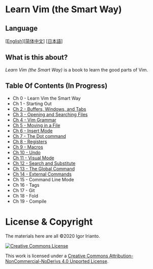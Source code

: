 # Learn Vim (the Smart Way)

## Language
 [[English](./README.md)][[简体中文](README_zh-CN.md)] [[日本語](README_ja-JP.md)]

## What is this about?
*Learn Vim (the Smart Way)* is a book to learn the good parts of Vim.

## Table Of Contents (In Progress)
- Ch 0     - Learn Vim the Smart Way
- Ch 1     - Starting Out
- [Ch 2     - Buffers, Windows, and Tabs](en/ch02_buffers_windows_tabs.md)
- [Ch 3     - Opening and Searching Files](en/ch03_opening_and_searching_files.md)
- [Ch 4     - Vim Grammar](en/ch04_vim_grammar.md)
- [Ch 5     - Moving in a File](en/ch05_moving_in_file.md)
- [Ch 6     - Insert Mode](en/ch06_insert_mode.md)
- [Ch 7     - The Dot command](en/ch07_the_dot_command.md)
- [Ch 8     - Registers](en/ch08_registers.md)
- [Ch 9     - Macros](en/ch09_macros.md)
- [Ch 10    - Undo](en/ch10_undo.md)
- [Ch 11    - Visual Mode](en/ch11_visual_mode.md)
- [Ch 12    - Search and Substitute](en/ch12_search_and_substitute.md)
- [Ch 13    - The Global Command](en/ch13_the_global_command.md)
- [Ch 14    - External Commands](en/ch14_external_commands.md)
- Ch 15    - Command Line Mode
- Ch 16    - Tags
- Ch 17    - Git
- Ch 18    - Fold
- Ch 19    - Compile

# License & Copyright
The materials here are all ©2020 Igor Irianto.

<a rel="license" href="http://creativecommons.org/licenses/by-nc-nd/4.0/"><img alt="Creative Commons License" style="border-width:0" src="https://i.creativecommons.org/l/by-nc-nd/4.0/88x31.png" /></a><br />

This work is licensed under a <a rel="license" href="http://creativecommons.org/licenses/by-nc-nd/4.0/">Creative Commons Attribution-NonCommercial-NoDerivs 4.0 Unported License</a>.

